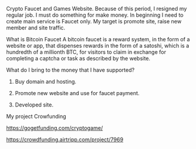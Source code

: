 Crypto Faucet and Games Website.
Because of this period, I resigned my regular job. I must do something for make money. In beginning I need to create main service is Faucet only. My target is promote site, raise new member and site traffic.

What is Bitcoin Faucet
A bitcoin faucet is a reward system, in the form of a website or app, that dispenses rewards in the form of a satoshi, which is a hundredth of a millionth BTC, for visitors to claim in exchange for completing a captcha or task as described by the website.

What do I bring to the money that I have supported?
1. Buy domain and hosting.

2. Promote new website and use for faucet payment.

3. Developed site.


My project Crowfunding

https://gogetfunding.com/cryptogame/

https://crowdfunding.airtripp.com/project/7969

